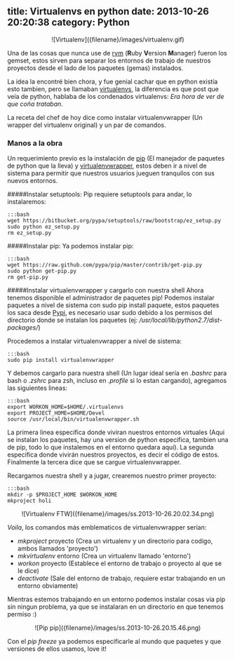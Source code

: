 title: Virtualenvs en python
date: 2013-10-26 20:20:38
category: Python
---
<center>![Virtualenv]({filename}/images/virtualenv.gif)</center>

Una de las cosas que nunca use de [rvm](http://rvm.io/ "Ruby Version Manager") (**R**uby **V**ersion **M**anager) fueron los gemset, estos sirven para separar los entornos de trabajo de nuestros proyectos desde el lado de los paquetes (gemas) instalados.

La idea la encontré bien chora, y fue genial cachar que en python existía esto tambien, pero se llamaban [virtualenvs](http://www.virtualenv.org), la diferencia es que post que veía de python, hablaba de los condenados virtualenvs: _Era hora de ver de que coña trataban_.

La receta del chef de hoy dice como instalar virtualenvwrapper (Un wrapper del virtualenv original) y un par de comandos.

### Manos a la obra ###

Un requerimiento previo es la instalación de [pip](http://www.pip-installer.org/) (El manejador de paquetes de python que la lleva) y [virtualenvwrapper](http://virtualenvwrapper.readthedocs.org), estos deben ir a nivel de sistema para permitir que nuestros usuarios jueguen tranquilos con sus nuevos entornos.

#####Instalar setuptools:
Pip requiere setuptools para andar, lo instalaremos:

    :::bash
    wget https://bitbucket.org/pypa/setuptools/raw/bootstrap/ez_setup.py
    sudo python ez_setup.py
    rm ez_setup.py

#####Instalar pip:
Ya podemos instalar pip:

    :::bash
    wget https://raw.github.com/pypa/pip/master/contrib/get-pip.py
    sudo python get-pip.py
    rm get-pip.py

#####Instalar virtualenvwrapper y cargarlo con nuestra shell
Ahora tenemos disponible el administrador de paquetes pip! Podemos instalar paquetes a nivel de sistema con sudo pip install paquete, estos paquetes los saca desde [Pypi](https://pypi.python.org/ "Python Package Index"), es necesario usar sudo debido a los permisos del directorio donde se instalan los paquetes (ej: _/usr/local/lib/python2.7/dist-packages/_)

Procedemos a instalar virtualenvwrapper a nivel de sistema:

    :::bash
    sudo pip install virtualenvwrapper


Y debemos cargarlo para nuestra shell (Un lugar ideal sería en _.bashrc_ para bash o _.zshrc_ para zsh, incluso en _.profile_ si lo estan cargando), agregamos las siguientes lineas:

    :::bash
    export WORKON_HOME=$HOME/.virtualenvs
    export PROJECT_HOME=$HOME/Devel
    source /usr/local/bin/virtualenvwrapper.sh

La primera linea especifica donde viviran nuestros entornos virtuales (Aqui se instalan los paquetes, hay una version de python especifica, tambien una de pip, todo lo que instalemos en el entorno quedara aquí).
La segunda especifica donde vivirán nuestros proyectos, es decir el código de estos.
Finalmente la tercera dice que se cargue virtualenvwrapper.

Recargamos nuestra shell y a jugar, crearemos nuestro primer proyecto:

    :::bash
    mkdir -p $PROJECT_HOME $WORKON_HOME
    mkproject holi

<center>![Virtualenv FTW]({filename}/images/ss.2013-10-26.20.02.34.png)</center>

_Voila_, los comandos más emblematicos de virtualenvwrapper serían:

* _mkproject_ proyecto (Crea un virtualenv y un directorio para codigo, ambos llamados 'proyecto')
* _mkvirtualenv_ entorno (Crea un virtualenv llamado 'entorno')
* _workon_ proyecto (Establece el entorno de trabajo o proyecto al que se le dice)
* _deactivate_ (Sale del entorno de trabajo, requiere estar trabajando en un entorno obviamente)

Mientras estemos trabajando en un entorno podemos instalar cosas via pip sin ningun problema, ya que se instalaran en un directorio en que tenemos permiso :)

<center>![Pip pip]({filename}/images/ss.2013-10-26.20.15.46.png)</center>

Con el _pip freeze_ ya podemos especificarle al mundo que paquetes y que versiones de ellos usamos, love it!
